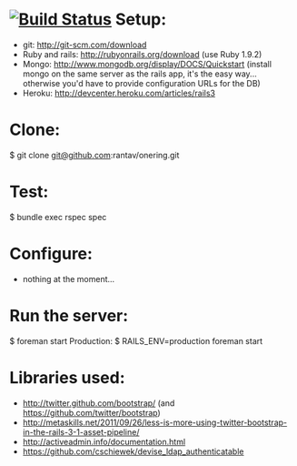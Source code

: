 [![Build Status](https://secure.travis-ci.org/rantav/onering.png?branch=master)](http://travis-ci.org/rantav/onering)
Setup:
=====
- git: http://git-scm.com/download
- Ruby and rails: http://rubyonrails.org/download (use Ruby 1.9.2)
- Mongo: http://www.mongodb.org/display/DOCS/Quickstart (install mongo on the same server as the rails app, it's the easy way... otherwise you'd have to provide configuration URLs for the DB)
- Heroku: http://devcenter.heroku.com/articles/rails3

Clone:
=====
$ git clone git@github.com:rantav/onering.git

Test:
====
$ bundle exec rspec spec

Configure:
=========
- nothing at the moment...

Run the server:
===================
$ foreman start
Production:
$ RAILS_ENV=production foreman start

Libraries used:
==============
- http://twitter.github.com/bootstrap/ (and https://github.com/twitter/bootstrap)
- http://metaskills.net/2011/09/26/less-is-more-using-twitter-bootstrap-in-the-rails-3-1-asset-pipeline/
- http://activeadmin.info/documentation.html
- https://github.com/cschiewek/devise_ldap_authenticatable

